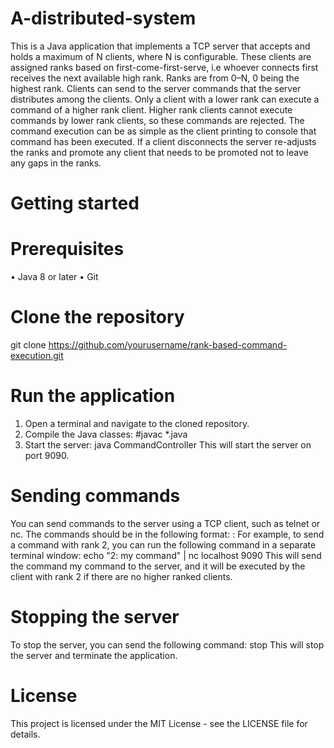 # A-distributed-system
This is a Java application that implements a TCP server that accepts and holds a maximum of N clients, where N is configurable. These clients are assigned ranks based on first-come-first-serve, i.e whoever connects first receives the next available high rank. Ranks are from 0–N, 0 being the highest rank.
Clients can send to the server commands that the server distributes among the clients. Only a client with a lower rank can execute a command of a higher rank client. Higher rank clients cannot execute commands by lower rank clients, so these commands are rejected. The command execution can be as simple as the client printing to console that command has been executed.
If a client disconnects the server re-adjusts the ranks and promote any client that needs to be promoted not to leave any gaps in the ranks.
# Getting started
# Prerequisites
  •	Java 8 or later
  •	Git
# Clone the repository
git clone https://github.com/yourusername/rank-based-command-execution.git 
# Run the application
  1.	Open a terminal and navigate to the cloned repository.
  2.	Compile the Java classes:
      #javac *.java 
  3.	Start the server:
    java CommandController 
    This will start the server on port 9090.
# Sending commands
You can send commands to the server using a TCP client, such as telnet or nc. The commands should be in the following format:
    <rank>: <command> 
For example, to send a command with rank 2, you can run the following command in a separate terminal window:
    echo "2: my command" | nc localhost 9090 
This will send the command my command to the server, and it will be executed by the client with rank 2 if there are no higher ranked clients.
# Stopping the server
To stop the server, you can send the following command:
    stop 
This will stop the server and terminate the application.
# License
This project is licensed under the MIT License - see the LICENSE file for details.




